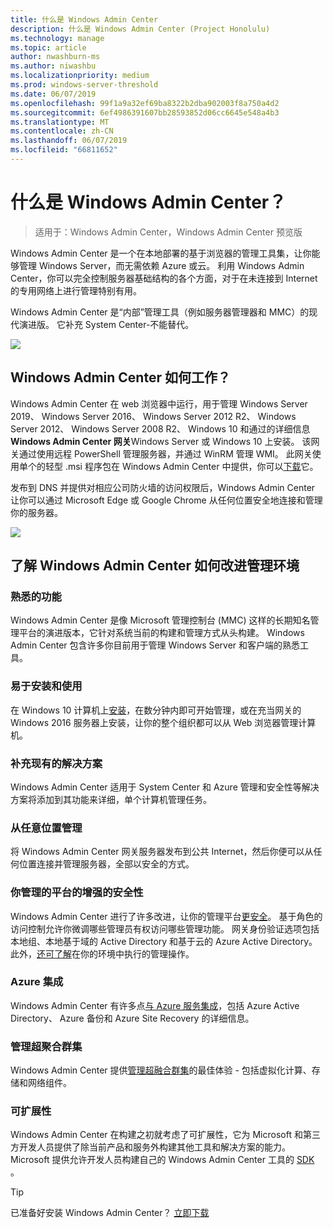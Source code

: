 ```yaml
---
title: 什么是 Windows Admin Center
description: 什么是 Windows Admin Center (Project Honolulu)
ms.technology: manage
ms.topic: article
author: nwashburn-ms
ms.author: niwashbu
ms.localizationpriority: medium
ms.prod: windows-server-threshold
ms.date: 06/07/2019
ms.openlocfilehash: 99f1a9a32ef69ba8322b2dba902003f8a750a4d2
ms.sourcegitcommit: 6ef4986391607bb28593852d06cc6645e548a4b3
ms.translationtype: MT
ms.contentlocale: zh-CN
ms.lasthandoff: 06/07/2019
ms.locfileid: "66811652"
---
```

# <a name="what-is-windows-admin-center"></a>什么是 Windows Admin Center？

> 适用于：Windows Admin Center，Windows Admin Center 预览版

Windows Admin Center 是一个在本地部署的基于浏览器的管理工具集，让你能够管理 Windows Server，而无需依赖 Azure 或云。 利用 Windows Admin Center，你可以完全控制服务器基础结构的各个方面，对于在未连接到 Internet 的专用网络上进行管理特别有用。

Windows Admin Center 是“内部”管理工具（例如服务器管理器和 MMC）的现代演进版。 它补充 System Center-不能替代。

![](../media/wac-complements.png)

## <a name="how-does-windows-admin-center-work"></a>Windows Admin Center 如何工作？

Windows Admin Center 在 web 浏览器中运行，用于管理 Windows Server 2019、 Windows Server 2016、 Windows Server 2012 R2、 Windows Server 2012、 Windows Server 2008 R2、 Windows 10 和通过的详细信息**Windows Admin Center 网关**Windows Server 或 Windows 10 上安装。 该网关通过使用远程 PowerShell 管理服务器，并通过 WinRM 管理 WMI。 此网关使用单个的轻型 .msi 程序包在 Windows Admin Center 中提供，你可以[下载](https://aka.ms/windowsadmincenter)它。

发布到 DNS 并提供对相应公司防火墙的访问权限后，Windows Admin Center 让你可以通过 Microsoft Edge 或 Google Chrome 从任何位置安全地连接和管理你的服务器。

![](../media/architecture.png)

## <a name="learn-how-windows-admin-center-improves-your-management-environment"></a>了解 Windows Admin Center 如何改进管理环境

### <a name="familiar-functionality"></a>**熟悉的功能**

Windows Admin Center 是像 Microsoft 管理控制台 (MMC) 这样的长期知名管理平台的演进版本，它针对系统当前的构建和管理方式从头构建。 Windows Admin Center 包含许多你目前用于管理 Windows Server 和客户端的熟悉工具。

### <a name="easy-to-install-and-use"></a>**易于安装和使用**

在 Windows 10 计算机上[安装](../deploy/install.md)，在数分钟内即可开始管理，或在充当网关的 Windows 2016 服务器上安装，让你的整个组织都可以从 Web 浏览器管理计算机。

### <a name="complements-existing-solutions"></a>**补充现有的解决方案**

Windows Admin Center 适用于 System Center 和 Azure 管理和安全性等解决方案将添加到其功能来详细，单个计算机管理任务。

### <a name="manage-from-anywhere"></a>**从任意位置管理**

将 Windows Admin Center 网关服务器发布到公共 Internet，然后你便可以从任何位置连接并管理服务器，全部以安全的方式。

### <a name="enhanced-security-for-your-management-platform"></a>**你管理的平台的增强的安全性**

Windows Admin Center 进行了许多改进，让你的管理平台[更安全](../plan/user-access-options.md)。 基于角色的访问控制允许你微调哪些管理员有权访问哪些管理功能。 网关身份验证选项包括本地组、本地基于域的 Active Directory 和基于云的 Azure Active Directory。  此外，[还可了解](../use/logging.md)在你的环境中执行的管理操作。

### <a name="azure-integration"></a>**Azure 集成**

Windows Admin Center 有许多点[与 Azure 服务集成](../plan/azure-integration-options.md)，包括 Azure Active Directory、 Azure 备份和 Azure Site Recovery 的详细信息。

### <a name="manage-hyper-converged-clusters"></a>**管理超聚合群集**

Windows Admin Center 提供[管理超融合群集](../use/manage-hyper-converged.md)的最佳体验 - 包括虚拟化计算、存储和网络组件。

### <a name="extensibility"></a>**可扩展性**

Windows Admin Center 在构建之初就考虑了可扩展性，它为 Microsoft 和第三方开发人员提供了除当前产品和服务外构建其他工具和解决方案的能力。 Microsoft 提供允许开发人员构建自己的 Windows Admin Center 工具的 [SDK](../extend/extensibility-overview.md) 。

> [!Tip]
> 已准备好安装 Windows Admin Center？ [立即下载](https://aka.ms/windowsadmincenter)
